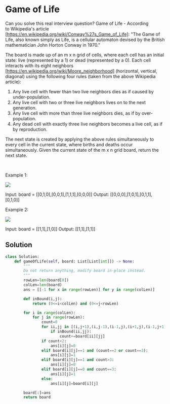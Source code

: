 # Game of Life

Can you solve this real interview question? Game of Life - According to Wikipedia's article [https://en.wikipedia.org/wiki/Conway%27s_Game_of_Life]: "The Game of Life, also known simply as Life, is a cellular automaton devised by the British mathematician John Horton Conway in 1970."

The board is made up of an m x n grid of cells, where each cell has an initial state: live (represented by a 1) or dead (represented by a 0). Each cell interacts with its eight neighbors [https://en.wikipedia.org/wiki/Moore_neighborhood] (horizontal, vertical, diagonal) using the following four rules (taken from the above Wikipedia article):

 1. Any live cell with fewer than two live neighbors dies as if caused by under-population.
 2. Any live cell with two or three live neighbors lives on to the next generation.
 3. Any live cell with more than three live neighbors dies, as if by over-population.
 4. Any dead cell with exactly three live neighbors becomes a live cell, as if by reproduction.

The next state is created by applying the above rules simultaneously to every cell in the current state, where births and deaths occur simultaneously. Given the current state of the m x n grid board, return the next state.

 

Example 1:

![](https://assets.leetcode.com/uploads/2020/12/26/grid1.jpg)


Input: board = [[0,1,0],[0,0,1],[1,1,1],[0,0,0]]
Output: [[0,0,0],[1,0,1],[0,1,1],[0,1,0]]


Example 2:

![](https://assets.leetcode.com/uploads/2020/12/26/grid2.jpg)


Input: board = [[1,1],[1,0]]
Output: [[1,1],[1,1]]

## Solution
```py
class Solution:
    def gameOfLife(self, board: List[List[int]]) -> None:
        """
        Do not return anything, modify board in-place instead.
        """
        rowLen=len(board[0])
        colLen=len(board)
        ans = [[-1 for x in range(rowLen)] for y in range(colLen)]

        def inBound(i,j):
            return (0<=i<colLen) and (0<=j<rowLen)

        for i in range(colLen):
            for j in range(rowLen):
                count=0
                for ii,jj in [(i,j+1),(i,j-1),(i-1,j),(i+1,j),(i-1,j+1),(i+1,j-1),(i+1,j+1),(i-1,j-1)]:
                    if inBound(ii,jj):
                        count+=board[ii][jj]
                if count<2:
                    ans[i][j]=0
                elif board[i][j]==1 and (count==2 or count==3):
                    ans[i][j]=1
                elif board[i][j]==1 and count>3:
                    ans[i][j]=0
                elif board[i][j]==0 and count==3:
                    ans[i][j]=1
                else:
                    ans[i][j]=board[i][j]

        board[:]=ans
        return board
```
